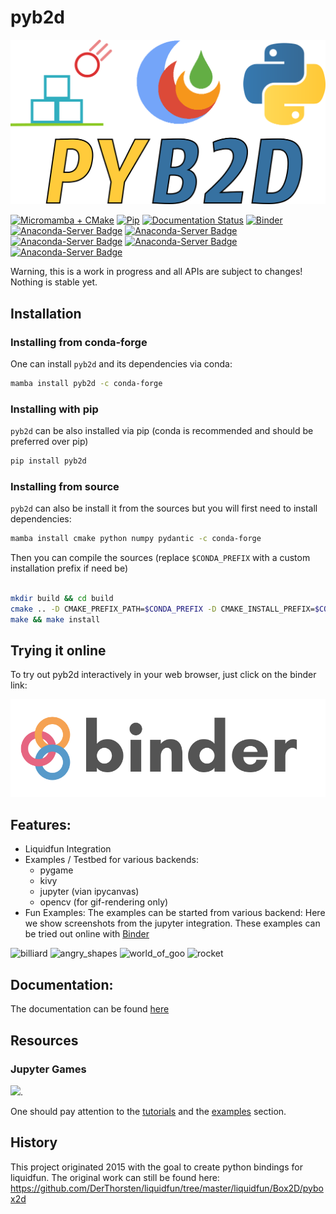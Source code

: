 # pyb2d
![jupyter_integration](docs/img/pyb2d_logo.png)

[![Micromamba + CMake](https://github.com/pyb2d/pyb2d/actions/workflows/main.yml/badge.svg)](https://github.com/pyb2d/pyb2d/actions/workflows/main.yml)
[![Pip](https://github.com/pyb2d/pyb2d/actions/workflows/pip.yml/badge.svg)](https://github.com/pyb2d/pyb2d/actions/workflows/pip.yml)
[![Documentation Status](https://img.shields.io/badge/docs%3A-pass-brightgreen)](https://pyb2d.github.io/pyb2d)
[![Binder](https://mybinder.org/badge_logo.svg)](https://mybinder.org/v2/gh/pyb2d/pyb2d/main?urlpath=/lab/tree/examples/jupyter_integration.ipynb)
[![Anaconda-Server Badge](https://anaconda.org/conda-forge/pyb2d/badges/license.svg)](https://anaconda.org/conda-forge/pyb2d)
[![Anaconda-Server Badge](https://anaconda.org/conda-forge/pyb2d/badges/platforms.svg)](https://anaconda.org/conda-forge/pyb2d)
[![Anaconda-Server Badge](https://anaconda.org/conda-forge/pyb2d/badges/version.svg)](https://anaconda.org/conda-forge/pyb2d)
[![Anaconda-Server Badge](https://anaconda.org/conda-forge/pyb2d/badges/latest_release_date.svg)](https://anaconda.org/conda-forge/pyb2d)
[![Anaconda-Server Badge](https://anaconda.org/conda-forge/pyb2d/badges/installer/conda.svg)](https://conda.anaconda.org/conda-forge)

Warning, this is a work in progress and all APIs are subject to changes!
Nothing is stable yet.


## Installation

### Installing from conda-forge

One  can install `pyb2d` and its dependencies via conda:

```bash
mamba install pyb2d -c conda-forge
```
### Installing with pip

`pyb2d` can be also installed via pip (conda is recommended and should be preferred over pip)

```bash
pip install pyb2d
```

### Installing from source

`pyb2d` can also be install it from the sources but you will first need to install dependencies:

```bash
mamba install cmake python numpy pydantic -c conda-forge
```

Then you can compile the sources (replace `$CONDA_PREFIX` with a custom installation
prefix if need be)

```bash

mkdir build && cd build
cmake .. -D CMAKE_PREFIX_PATH=$CONDA_PREFIX -D CMAKE_INSTALL_PREFIX=$CONDA_PREFIX -D CMAKE_INSTALL_LIBDIR=lib
make && make install
```

## Trying it online

To try out pyb2d interactively in your web browser, just click on the binder link:

[![Binder](docs/binder-logo.svg)](https://mybinder.org/v2/gh/pyb2d/pyb2d/main?urlpath=/lab/tree/examples/jupyter_integration.ipynb)



## Features:

* Liquidfun Integration
* Examples / Testbed for various backends:
    * pygame
    * kivy
    * jupyter (vian ipycanvas)
    * opencv (for gif-rendering only)
* Fun Examples:
The examples can be started from various backend: Here we show screenshots from the jupyter integration. These examples can be tried out online with [Binder](https://mybinder.org/v2/gh/pyb2d/pyb2d/main?urlpath=/lab/tree/examples/jupyter_integration.ipynb)

![billiard](https://cdn-images-1.medium.com/max/2000/1*ZkV-0GDc_0Kxdbc6CHzB0w.gif)
![angry_shapes](https://cdn-images-1.medium.com/max/2000/1*cIqICNLl2CTGoW5vdmyr-w.gif)
![world_of_goo](https://cdn-images-1.medium.com/max/2000/1*Mr_2vTFlIfad2Wsbz6gmTQ.gif)
![rocket](https://cdn-images-1.medium.com/max/2000/1*8f05EGZrQyBxZr-Byn_vxg.gif)

## Documentation:

The documentation can be found [here](https://pyb2d.github.io/pyb2d)

## Resources

### Jupyter Games

[<img src="https://cdn-images-1.medium.com/max/2600/1*gXbeqCDvKyaRySdAX6SnKg.png" width="500">](https://medium.com/p/cda20dc15a21/edit).

One should pay attention to the [tutorials](https://pyb2d.github.io/pyb2d/tutorials/index.html) and the [examples](https://pyb2d.github.io/pyb2d/auto_examples/index.html) section.



## History

This project originated 2015 with the goal to create python bindings for liquidfun.
The original work can still be found here: https://github.com/DerThorsten/liquidfun/tree/master/liquidfun/Box2D/pybox2d
